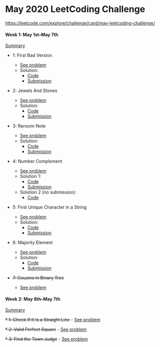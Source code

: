 # May 2020 LeetCoding Challenge

https://leetcode.com/explore/challenge/card/may-leetcoding-challenge/

#### Week 1: May 1st–May 7th
[Summary](https://leetcode.com/explore/challenge/card/may-leetcoding-challenge/534/week-1-may-1st-may-7th/)

* 1: First Bad Version 
    - [See problem](https://leetcode.com/explore/challenge/card/may-leetcoding-challenge/534/week-1-may-1st-may-7th/3316/) 
    - Solution:
        - [Code](Solution_1_Last_Bad_Version.php)
        - [Submission](https://leetcode.com/submissions/detail/333474271/)

* 2: Jewels And Stones 
    - [See problem](https://leetcode.com/explore/challenge/card/may-leetcoding-challenge/534/week-1-may-1st-may-7th/3317/) 
    - Solution:
        - [Code](Solution_2_Jewels_And_Stones.php)
        - [Submission](https://leetcode.com/submissions/detail/333311119/)

* 3: Ransom Note 
    - [See problem](https://leetcode.com/explore/challenge/card/may-leetcoding-challenge/534/week-1-may-1st-may-7th/3318/) 
    - Solution:
        - [Code](Solution_3_Ransom_Note.php)
        - [Submission](https://leetcode.com/submissions/detail/333851149/)

* 4: Number Complement 
     - [See problem](https://leetcode.com/explore/challenge/card/may-leetcoding-challenge/534/week-1-may-1st-may-7th/3319/) 
     - Solution 1:
         - [Code](Solution_4_Number_Complement.php)
         - [Submission](https://leetcode.com/submissions/detail/337684570/)
     - Solution 2 (no submission):
         - [Code](../../favorites/Solution_Number_Complement.php)
         
* 5: First Unique Character in a String 
    - [See problem](https://leetcode.com/explore/challenge/card/may-leetcoding-challenge/534/week-1-may-1st-may-7th/3320/) 
    - Solution:
        - [Code](Solution_5_First_Unique_Character.php)
        - [Submission](https://leetcode.com/submissions/detail/334753526/)

* 6: Majority Element 
    - [See problem](https://leetcode.com/explore/challenge/card/may-leetcoding-challenge/534/week-1-may-1st-may-7th/3321/) 
    - Solution:
        - [Code](Solution_6_Majority_Element.php)
        - [Submission](https://leetcode.com/submissions/detail/335542453/)
        
* ~~7: Cousins in Binary Tree~~
    - [See problem](https://leetcode.com/explore/challenge/card/may-leetcoding-challenge/534/week-1-may-1st-may-7th/3322/)

#### Week 2: May 8th–May 7th
[Summary](https://leetcode.com/explore/challenge/card/may-leetcoding-challenge/535/week-2-may-8th-may-14th/)

~~* 1: Check If It Is a Straight Line~~ 
    - [See problem](https://leetcode.com/explore/challenge/card/may-leetcoding-challenge/535/week-2-may-8th-may-14th/3323/) 
  
~~* 2: Valid Perfect Square~~ 
    - [See problem](https://leetcode.com/explore/challenge/card/may-leetcoding-challenge/535/week-2-may-8th-may-14th/3324/) 
  
~~* 3: Find the Town Judge~~ 
    - [See problem](https://leetcode.com/explore/challenge/card/may-leetcoding-challenge/535/week-2-may-8th-may-14th/3325/) 
